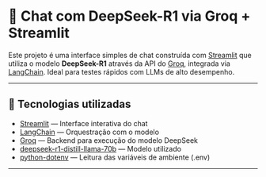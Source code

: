 # 🧠 Chat com DeepSeek-R1 via Groq + Streamlit

Este projeto é uma interface simples de chat construída com [Streamlit](https://streamlit.io/) que utiliza o modelo **DeepSeek-R1** através da API do [Groq](https://groq.com/), integrada via [LangChain](https://www.langchain.com/). Ideal para testes rápidos com LLMs de alto desempenho.

---

## 🚀 Tecnologias utilizadas

- [Streamlit](https://streamlit.io/) — Interface interativa do chat
- [LangChain](https://www.langchain.com/) — Orquestração com o modelo
- [Groq](https://groq.com/) — Backend para execução do modelo DeepSeek
- [deepseek-r1-distill-llama-70b](https://huggingface.co/deepseek-ai/deepseek-llm) — Modelo utilizado
- [python-dotenv](https://pypi.org/project/python-dotenv/) — Leitura das variáveis de ambiente (.env)

---
